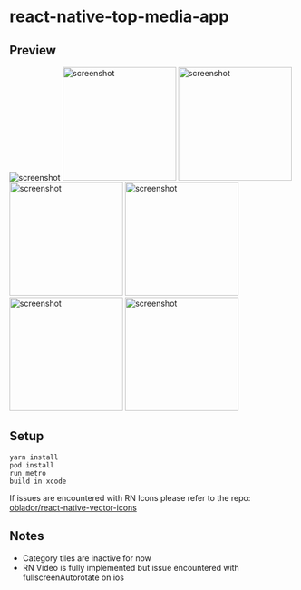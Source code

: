 # react-native-top-media-app

## Preview 

![screenshot](https://imgur.com/iuWhQOZ.gif)
<img src="https://imgur.com/iuWhQOZ.gif" alt="screenshot" width="200"/>
<img src="https://user-images.githubusercontent.com/40175952/126643117-266b003b-1dc4-4ae0-ba6b-5ade42f65f02.png" alt="screenshot" width="200"/>
<img src="https://user-images.githubusercontent.com/40175952/126643135-40ffc18f-b21c-47ad-9cf1-bafd58ef2459.png" alt="screenshot" width="200"/>
<img src="https://user-images.githubusercontent.com/40175952/126643141-903b2610-bc58-4a20-95e7-aef280ac5262.png" alt="screenshot" width="200"/>
<img src="https://user-images.githubusercontent.com/40175952/126643145-8737251d-f99d-4ec3-9b0e-e3ec5378e7ae.png" alt="screenshot" width="200"/>
<img src="https://user-images.githubusercontent.com/40175952/126643149-ac2295fb-27a3-47c6-989a-c16492431792.png" alt="screenshot" width="200"/>

## Setup

``` 
yarn install 
pod install
run metro
build in xcode
```
If issues are encountered with RN Icons please refer to the repo:
[oblador/react-native-vector-icons](https://github.com/oblador/react-native-vector-icons)

## Notes

- Category tiles are inactive for now
- RN Video is fully implemented but issue encountered with fullscreenAutorotate on ios
